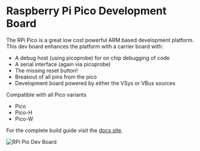 # Raspberry Pi Pico Development Board

The RPi Pico is a great low cost powerful ARM based development platform. This dev board enhances the platform with a carrier board with:

- A debug host (using picoprobe) for on chip debugging of code
- A serial interface (again via picoprobe)
- The missing reset button!
- Breakout of all pins from the pico
- Development board powered by either the VSys or VBus sources

Compatible with all Pico variants

- Pico
- Pico-H
- Pico-W

For the complete build guide visit the [docs site](https://timsavage.github.io/rpi-pico-devboard/).

![RPi Pio Dev Board](https://timsavage.github.io/rpi-pico-devboard/assets/images/devboard-debugging.jpg)

